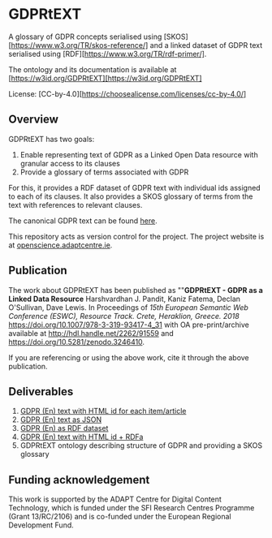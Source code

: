 # GDPRtEXT

A glossary of GDPR concepts serialised using [SKOS][https://www.w3.org/TR/skos-reference/] and a linked dataset of GDPR text serialised using [RDF][https://www.w3.org/TR/rdf-primer/].

The ontology and its documentation is available at [https://w3id.org/GDPRtEXT][https://w3id.org/GDPRtEXT]

License: [CC-by-4.0][https://choosealicense.com/licenses/cc-by-4.0/]

## Overview

GDPRtEXT has two goals:

1. Enable representing text of GDPR as a Linked Open Data resource with granular access to its clauses
2. Provide a glossary of terms associated with GDPR

For this, it provides a RDF dataset of GDPR text with individual ids assigned to each of its clauses. It also provides a SKOS glossary of terms from the text with references to relevant clauses.

The canonical GDPR text can be found [here](http://eur-lex.europa.eu/legal-content/EN/TXT/HTML/?uri=CELEX:32016R0679&qid=1499685310592&from=en).

This repository acts as version control for the project. The project website is at [openscience.adaptcentre.ie](https://openscience.adaptcentre.ie/).

## Publication

The work about GDPRtEXT has been published as ""**GDPRtEXT - GDPR as a Linked Data Resource** Harshvardhan J. Pandit, Kaniz Fatema, Declan O'Sullivan, Dave Lewis. In Proceedings of *15th European Semantic Web Conference (ESWC), Resource Track. Crete, Heraklion, Greece. 2018* https://doi.org/10.1007/978-3-319-93417-4_31 with OA pre-print/archive available at http://hdl.handle.net/2262/91559 and https://doi.org/10.5281/zenodo.3246410.

If you are referencing or using the above work, cite it through the above publication.

## Deliverables

1. [GDPR (En) text with HTML id for each item/article](https://openscience.adaptcentre.ie/resources/GDPRtEXT/gdpr.html)
2. [GDPR (En) text as JSON](https://openscience.adaptcentre.ie/resources/GDPRtEXT/gdpr.json)
3. [GDPR (En) as RDF dataset](https://openscience.adaptcentre.ie/resources/GDPRtEXT/gdpr.owl)
4. [GDPR (En) text with HTML id + RDFa](https://openscience.adaptcentre.ie/resources/GDPRtEXT/gdpr_rdfa.html)
5. GDPRtEXT ontology describing structure of GDPR and providing a SKOS glossary

## Funding acknowledgement

This work is supported by the ADAPT Centre for Digital Content Technology, which is funded under the SFI Research Centres Programme (Grant 13/RC/2106) and is co-funded under the European Regional Development Fund.
